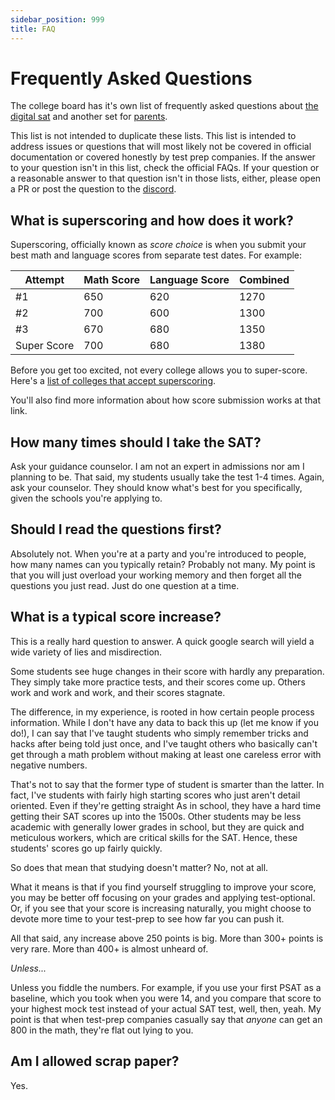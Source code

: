 ```yaml
---
sidebar_position: 999
title: FAQ
---
```


# Frequently Asked Questions

The college board has it's own list of frequently asked questions about 
[the digital sat](https://satsuite.collegeboard.org/digital/faq) and another set for
[parents](https://satsuite.collegeboard.org/sat-suite-benefits-students-parents/faq/sat).

This list is not intended to duplicate these lists. This list is intended to address issues or questions that will most likely not be covered in official documentation or covered honestly by test prep companies.
If the answer to your question isn't in this list, check the official FAQs.
If your question or a reasonable answer to that question isn't in those lists, either, please open a PR or post the question to the [discord](https://discord.gg/BRDEKRrG).

## What is superscoring and how does it work?

Superscoring, officially known as _score choice_ is when you submit your best math and language scores from separate test dates. For example:

| Attempt | Math Score | Language Score | Combined |
| --- | --- | --- | --- |
| #1 | 650 | 620 | 1270 |
| #2 | 700 | 600 | 1300 |
| #3 | 670 | 680 | 1350 |
| Super Score | 700 | 680 | 1380 |

Before you get too excited, not every college allows you to super-score.
Here's a [list of colleges that accept superscoring](https://blog.prepscholar.com/which-colleges-superscore-the-sat).

You'll also find more information about how score submission works at that link.

## How many times should I take the SAT?

Ask your guidance counselor.
I am not an expert in admissions nor am I planning to be. 
That said, my students usually take the test 1-4 times. 
Again, ask your counselor.
They should know what's best for you specifically, given the schools you're applying to.

## Should I read the questions first?

Absolutely not. When you're at a party and you're introduced to people, how many names can you typically retain? Probably not many. My point is that you will just overload your working memory and then forget all the questions you just read. Just do one question at a time. 

## What is a typical score increase?

This is a really hard question to answer.
A quick google search will yield a wide variety of lies and misdirection.

Some students see huge changes in their score with hardly any preparation.
They simply take more practice tests, and their scores come up.
Others work and work and work, and their scores stagnate.

The difference, in my experience, is rooted in how certain people process information. 
While I don't have any data to back this up (let me know if you do!), I can say that I've taught students who simply remember tricks and hacks after being told just once, and I've taught others who basically can't get through a math problem without making at least one careless error with negative numbers.

That's not to say that the former type of student is smarter than the latter.
In fact, I've students with fairly high starting scores who just aren't detail oriented.
Even if they're getting straight As in school, they have a hard time getting their SAT scores up into the 1500s.
Other students may be less academic with generally lower grades in school, but they are quick and meticulous workers, which are critical skills for the SAT. 
Hence, these students' scores go up fairly quickly.

So does that mean that studying doesn't matter?
No, not at all.

What it means is that if you find yourself struggling to improve your score, you may be better off focusing on your grades and applying test-optional.
Or, if you see that your score is increasing naturally, you might choose to devote more time to your test-prep to see how far you can push it.

All that said, any increase above 250 points is big. 
More than 300+ points is very rare.
More than 400+ is almost unheard of.

_Unless..._

Unless you fiddle the numbers. For example, if you use your first PSAT as a baseline, which you took when you were 14, and you compare that score to your highest mock test instead of your actual SAT test, well, then, yeah. My point is that when test-prep companies casually say that _anyone_ can get an 800 in the math, they're flat out lying to you.

## Am I allowed scrap paper?
Yes.

